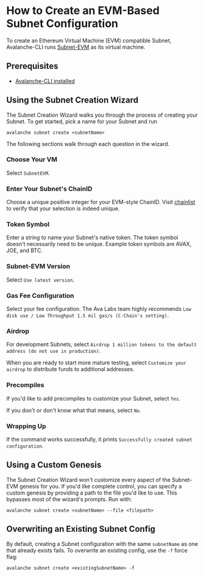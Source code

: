 # How to Create an EVM-Based Subnet Configuration

To create an Ethereum Virtual Machine (EVM) compatible Subnet, Avalanche-CLI
runs [Subnet-EVM](https://github.com/ava-labs/subnet-evm) as its virtual machine.

## Prerequisites

- [Avalanche-CLI installed](install-avalanche-cli)

## Using the Subnet Creation Wizard

The Subnet Creation Wizard walks you through the process of creating your Subnet. To get started,
pick a name for your Subnet and run

```shell
avalanche subnet create <subnetName>
```

The following sections walk through each question in the wizard.

### Choose Your VM

Select `SubnetEVM`.

### Enter Your Subnet's ChainID

Choose a unique positive integer for your EVM-style ChainID. Visit
[chainlist](https://chainlist.org/) to verify that your selection is indeed unique.

### Token Symbol

Enter a string to name your Subnet's native token. The token symbol doesn't necessarily need to be
unique. Example token symbols are AVAX, JOE, and BTC.

### Subnet-EVM Version

Select `Use latest version`.

### Gas Fee Configuration

Select your fee configuration. The Ava Labs team highly recommends
`Low disk use / Low Throughput 1.5 mil gas/s (C-Chain's setting)`.

### Airdrop

For development Subnets, select `Airdrop 1 million tokens to the default address (do not use in production)`.

When you are ready to start more mature testing, select `Customize your airdrop` to distribute
funds to additional addresses.

### Precompiles

If you'd like to add precompiles to customize your Subnet, select `Yes`.

If you don't or don't know what that means, select `No`.

### Wrapping Up

If the command works successfully, it prints `Successfully created subnet configuration`.

## Using a Custom Genesis

The Subnet Creation Wizard won't customize every aspect of the Subnet-EVM genesis for you. If
you'd like complete control, you can specify a custom genesis by providing a path to the file
you'd like to use. This bypasses most of the wizard's prompts. Run with:

```shell
avalanche subnet create <subnetName> --file <filepath>
```

## Overwriting an Existing Subnet Config

By default, creating a Subnet configuration with the same `subnetName` as one that already exists
fails. To overwrite an existing config, use the `-f` force flag:

```shell
avalanche subnet create <existingSubnetName> -f
```
